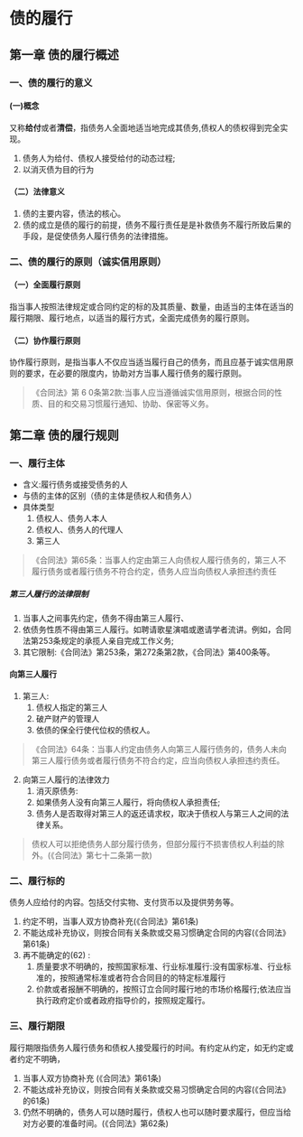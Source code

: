 # 债的履行
## 第一章 债的履行概述
### 一、债的履行的意义
#### (一)概念
又称**给付**或者**清偿**，指债务人全面地适当地完成其债务,债权人的债权得到完全实现。
1. 债务人为给付、债权人接受给付的动态过程;
2. 以消灭债为目的行为
#### （二）法律意义
1. 债的主要内容，债法的核心。
2. 债的成立是债的履行的前提，债务不履行责任是是补救债务不履行所致后果的手段，是促使债务人履行债务的法律措施。
### 二、债的履行的原则（诚实信用原则）
#### （一）全面履行原则
指当事人按照法律规定或合同约定的标的及其质量、数量，由适当的主体在适当的履行期限、履行地点，以适当的履行方式，全面完成债务的履行原则。
#### （二）协作履行原则
协作履行原则，是指当事人不仅应当适当履行自己的债务，而且应基于诚实信用原则的要求，在必要的限度内，协助对方当事人履行债务的履行原则。
>《合同法》第 6 0条第2款:当事人应当遵循诚实信用原则，根据合同的性质、目的和交易习惯履行通知、协助、保密等义务。
## 第二章 债的履行规则
### 一、履行主体
- 含义:履行债务或接受债务的人
- 与债的主体的区别（债的主体是债权人和债务人）
- 具体类型
    1. 债权人、债务人本人
    2. 债权人、债务人的代理人
    3. 第三人
>《合同法》第65条：当事人约定由第三人向债权人履行债务的，第三人不履行债务或者履行债务不符合约定，债务人应当向债权人承担违约责任
##### 第三人履行的法律限制
1. 当事人之间事先约定，债务不得由第三人履行、
2. 依债务性质不得由第三人履行。如聘请歌星演唱或邀请学者流讲。例如，合同法第253条规定的承揽人亲自完成工作义务;
3. 其它限制:《合同法》第253条，第272条第2款，《合同法》第400条等。
#### 向第三人履行
1. 第三人:
    1. 债权人指定的第三人
    2. 破产财产的管理人
    3. 依债的保全行使代位权的债权人。
>《合同法》64条：当事人约定由债务人向第三人履行债务的，债务人未向第三人履行债务或者履行债务不符合约定，应当向债权人承担违约责任。
2. 向第三人履行的法律效力
    1. 消灭原债务:
    2. 如果债务人没有向第三人履行，将向债权人承担责任;
    3. 债务人是否取得对第三人的返还请求权，取决于债权人与第三人之间的法律关系。
>债权人可以拒绝债务人部分履行债务，但部分履行不损害债权人利益的除外。(《合同法》第七十二条第一款)
### 二、履行标的
债务人应给付的内容。包括交付实物、支付货币以及提供劳务等。
1. 约定不明，当事人双方协商补充(《合同法》第61条)
2. 不能达成补充协议，则按合同有关条款或交易习惯确定合同的内容(《合同法》第61条)
3. 再不能确定的(62) :
    1. 质量要求不明确的，按照国家标准、行业标准履行:没有国家标准、行业标准的，按照通常标准或者符合合同目的的特定标准履行
    2. 价款或者报酬不明确的，按照订立合同时履行地的市场价格履行;依法应当执行政府定价或者政府指导价的，按照规定履行。
### 三、履行期限
履行期限指债务人履行债务和债权人接受履行的时间。有约定从约定，如无约定或者约定不明确，
1. 当事人双方协商补充 (《合同法》第61条)
2. 不能达成补充协议，则按合同有关条款或交易习惯确定合同的内容(《合同法》的61条)
3. 仍然不明确的，债务人可以随时履行，债权人也可以随时要求履行，但应当给对方必要的准备时间。(《合同法》第62条)